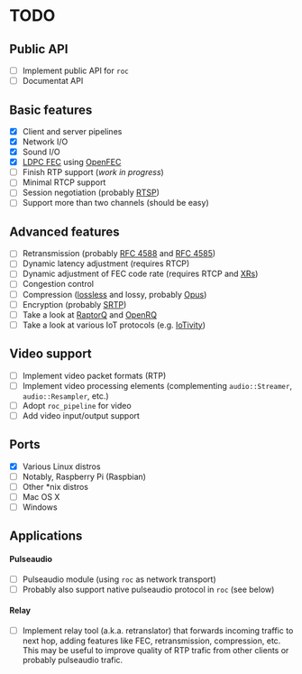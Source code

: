 TODO
====

Public API
----------

- [ ] Implement public API for `roc`
- [ ] Documentat API

Basic features
--------------

- [x] Client and server pipelines
- [x] Network I/O
- [x] Sound I/O
- [x] [LDPC FEC](https://en.wikipedia.org/wiki/Low-density_parity-check_code) using [OpenFEC](http://openfec.org/)
- [ ] Finish RTP support (*work in progress*)
- [ ] Minimal RTCP support
- [ ] Session negotiation (probably  [RTSP](https://en.wikipedia.org/wiki/Real_Time_Streaming_Protocol))
- [ ] Support more than two channels (should be easy)

Advanced features
-----------------

- [ ] Retransmission (probably [RFC 4588](https://tools.ietf.org/html/rfc4588) and
[RFC 4585](https://tools.ietf.org/html/rfc4585))
- [ ] Dynamic latency adjustment (requires RTCP)
- [ ] Dynamic adjustment of FEC code rate  (requires RTCP and [XRs](https://tools.ietf.org/html/rfc5725))
- [ ] Congestion control
- [ ] Compression ([lossless](https://en.wikipedia.org/wiki/Lossless_compression#Audio) and lossy,
probably [Opus](https://www.opus-codec.org/))
- [ ] Encryption (probably [SRTP](https://en.wikipedia.org/wiki/Secure_Real-time_Transport_Protocol))
- [ ] Take a look at [RaptorQ](https://tools.ietf.org/html/rfc6330) and [OpenRQ](https://github.com/openrq-team/OpenRQ)
- [ ] Take a look at various IoT protocols (e.g. [IoTivity](https://www.iotivity.org/))

Video support
-------------

- [ ] Implement video packet formats (RTP)
- [ ] Implement video processing elements (complementing `audio::Streamer`, `audio::Resampler`, etc.)
- [ ] Adopt `roc_pipeline` for video
- [ ] Add video input/output support

Ports
-----

- [x] Various Linux distros
- [ ] Notably, Raspberry Pi (Raspbian)
- [ ] Other *nix distros
- [ ] Mac OS X
- [ ] Windows

Applications
------------

#### Pulseaudio 

- [ ] Pulseaudio module (using `roc` as network transport)
- [ ] Probably also support native pulseaudio protocol in `roc` (see below)

#### Relay

- [ ] Implement relay tool (a.k.a. retranslator) that forwards incoming traffic to next hop, adding features
  like FEC, retransmission, compression, etc. This may be useful to improve quality of RTP trafic from
  other clients or probably pulseaudio trafic.
